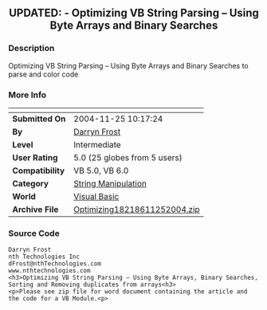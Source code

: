 ﻿<div align="center">

## UPDATED: \- Optimizing VB String Parsing – Using Byte Arrays and Binary Searches


</div>

### Description

Optimizing VB String Parsing – Using Byte Arrays and Binary Searches to parse and color code
 
### More Info
 


<span>             |<span>
---                |---
**Submitted On**   |2004-11-25 10:17:24
**By**             |[Darryn Frost](https://github.com/Planet-Source-Code/PSCIndex/blob/master/ByAuthor/darryn-frost.md)
**Level**          |Intermediate
**User Rating**    |5.0 (25 globes from 5 users)
**Compatibility**  |VB 5\.0, VB 6\.0
**Category**       |[String Manipulation](https://github.com/Planet-Source-Code/PSCIndex/blob/master/ByCategory/string-manipulation__1-5.md)
**World**          |[Visual Basic](https://github.com/Planet-Source-Code/PSCIndex/blob/master/ByWorld/visual-basic.md)
**Archive File**   |[Optimizing18218611252004\.zip](https://github.com/Planet-Source-Code/darryn-frost-updated-optimizing-vb-string-parsing-using-byte-arrays-and-binary-searches__1-51872/archive/master.zip)





### Source Code

```
Darryn Frost
nth Technologies Inc
dFrost@nthTechnologies.com
www.nthtechnologies.com
<h3>Optimizing VB String Parsing – Using Byte Arrays, Binary Searches, Sorting and Removing duplicates from arrays<h3>
<p>Please see zip file for word document containing the article and the code for a VB Module.<p>
```

